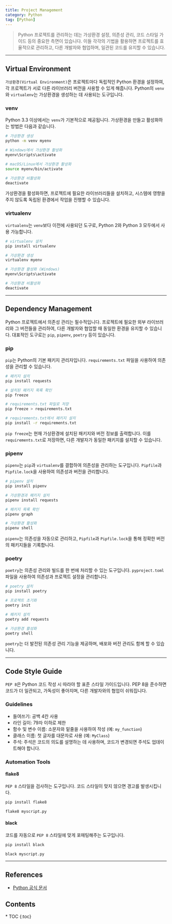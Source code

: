 ```yaml
---
title: Project Management
category: Python
tag: [Python]
---
```


> Python 프로젝트를 관리하는 데는 가상환경 설정, 의존성 관리, 코드 스타일 가이드 등의 중요한 측면이 있습니다. 이들 각각의 기법을 활용하면 프로젝트를 효율적으로 관리하고, 다른 개발자와 협업하며, 일관된 코드를 유지할 수 있습니다.

---

## Virtual Environment

`가상환경(Virtual Environment)`은 프로젝트마다 독립적인 Python 환경을 설정하여, 각 프로젝트가 서로 다른 라이브러리 버전을 사용할 수 있게 해줍니다. Python의 `venv`와 `virtualenv`는 가상환경을 생성하는 데 사용되는 도구입니다.

### venv

Python 3.3 이상에서는 `venv`가 기본적으로 제공됩니다. 가상환경을 만들고 활성화하는 방법은 다음과 같습니다.

```bash
# 가상환경 생성
python -m venv myenv

# Windows에서 가상환경 활성화
myenv\Scripts\activate

# macOS/Linux에서 가상환경 활성화
source myenv/bin/activate

# 가상환경 비활성화
deactivate
```

가상환경을 활성화하면, 프로젝트에 필요한 라이브러리들을 설치하고, 시스템에 영향을 주지 않도록 독립된 환경에서 작업을 진행할 수 있습니다.

### virtualenv

`virtualenv`는 `venv`보다 이전에 사용되던 도구로, Python 2와 Python 3 모두에서 사용 가능합니다.

```bash
# virtualenv 설치
pip install virtualenv

# 가상환경 생성
virtualenv myenv

# 가상환경 활성화 (Windows)
myenv\Scripts\activate

# 가상환경 비활성화
deactivate
```

---

## Dependency Management

Python 프로젝트에서 의존성 관리는 필수적입니다. 프로젝트에 필요한 외부 라이브러리와 그 버전들을 관리하여, 다른 개발자와 협업할 때 동일한 환경을 유지할 수 있습니다. 대표적인 도구로는 `pip`, `pipenv`, `poetry` 등이 있습니다.

### pip

`pip`는 Python의 기본 패키지 관리자입니다. `requirements.txt` 파일을 사용하여 의존성을 관리할 수 있습니다.

```bash
# 패키지 설치
pip install requests

# 설치된 패키지 목록 확인
pip freeze

# requirements.txt 파일로 저장
pip freeze > requirements.txt

# requirements.txt에서 패키지 설치
pip install -r requirements.txt
```

`pip freeze`는 현재 가상환경에 설치된 패키지와 버전 정보를 출력합니다. 이를 `requirements.txt`로 저장하면, 다른 개발자가 동일한 패키지를 설치할 수 있습니다.

### pipenv

`pipenv`는 `pip`과 `virtualenv`를 결합하여 의존성을 관리하는 도구입니다. `Pipfile`과 `Pipfile.lock`을 사용하여 의존성과 버전을 관리합니다.

```bash
# pipenv 설치
pip install pipenv

# 가상환경과 패키지 설치
pipenv install requests

# 패키지 목록 확인
pipenv graph

# 가상환경 활성화
pipenv shell
```

`pipenv`는 의존성을 자동으로 관리하고, `Pipfile`과 `Pipfile.lock`을 통해 정확한 버전의 패키지들을 기록합니다.

### poetry

`poetry`는 의존성 관리와 빌드를 한 번에 처리할 수 있는 도구입니다. `pyproject.toml` 파일을 사용하여 의존성과 프로젝트 설정을 관리합니다.

```bash
# poetry 설치
pip install poetry

# 프로젝트 초기화
poetry init

# 패키지 설치
poetry add requests

# 가상환경 활성화
poetry shell
```

`poetry`는 더 발전된 의존성 관리 기능을 제공하며, 배포와 버전 관리도 함께 할 수 있습니다.

---

## Code Style Guide

`PEP 8`은 Python 코드 작성 시 따라야 할 표준 스타일 가이드입니다. PEP 8을 준수하면 코드가 더 일관되고, 가독성이 좋아지며, 다른 개발자와의 협업이 쉬워집니다.

### Guidelines

- 들여쓰기: 공백 4칸 사용
- 라인 길이: 79자 이하로 제한
- 함수 및 변수 이름: 소문자와 밑줄을 사용하여 작성 (예: `my_function`)
- 클래스 이름: 첫 글자를 대문자로 사용 (예: `MyClass`)
- 주석: 주석은 코드의 의도를 설명하는 데 사용하며, 코드가 변경되면 주석도 업데이트해야 합니다.

### Automation Tools

#### flake8

`PEP 8` 스타일을 검사하는 도구입니다. 코드 스타일이 맞지 않으면 경고를 발생시킵니다.

```bash
pip install flake8

flake8 myscript.py
```

#### black

코드를 자동으로 `PEP 8` 스타일에 맞게 포매팅해주는 도구입니다.

```bash
pip install black

black myscript.py
```

---

## References

- [Python 공식 문서](https://docs.python.org/3/)

<nav class="post-toc" markdown="1">
  <h2>Contents</h2>
* TOC
{:toc}
</nav>
